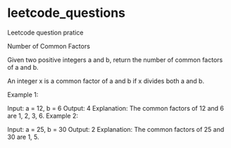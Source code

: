 # leetcode_questions
Leetcode question pratice 

Number of Common Factors


Given two positive integers a and b, return the number of common factors of a and b.

An integer x is a common factor of a and b if x divides both a and b.

Example 1:

Input: a = 12, b = 6
Output: 4
Explanation: The common factors of 12 and 6 are 1, 2, 3, 6.
Example 2:

Input: a = 25, b = 30
Output: 2
Explanation: The common factors of 25 and 30 are 1, 5.